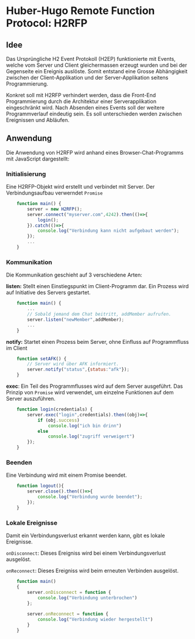 # Huber-Hugo Remote Function Protocol: H2RFP

## Idee
Das Ursprüngliche H2 Event Protokoll (H2EP) funktionierte mit Events, welche vom Server und Client gleichermassen erzeugt wurden und bei der Gegenseite ein Ereignis auslöste. Somit entstand eine Grosse Abhängigkeit zwischen der Client-Applikation und der Server-Applikation seitens Programmierung.

Konkret soll mit H2RFP verhindert werden, dass die Front-End Programmierung durch die Architektur einer Serverapplikation eingeschränkt wird. Nach Absenden eines Events soll der weitere Programmverlauf eindeutig sein. Es soll unterschieden werden zwischen Ereignissen und Abläufen.

## Anwendung

Die Anwendung von H2RFP wird anhand eines Browser-Chat-Programms mit JavaScript dargestellt:

### Initialisierung
Eine H2RFP-Objekt wird erstellt und verbindet mit Server. Der Verbindungsaufbau verwerndet ```Promise```
```JavaScript
    function main() {
        server = new H2RFP();
        server.connect("myserver.com",4242).then(()=>{
            login();
        }).catch(()=>{
            console.log("Verbindung kann nicht aufgebaut werden");
        });
        ...
    }
```

### Kommunikation
Die Kommunikation geschieht auf 3 verschiedene Arten:

**listen:** Stellt einen Einstiegspunkt im Client-Programm dar. Ein Prozess wird auf Initiative des Servers gestartet.
```JavaScript
    function main() {
        ...
        // Sobald jemand dem Chat beitritt, addMember aufrufen.
        server.listen("newMember",addMember);
        ...
    }
```

**notify:** Startet einen Prozess beim Server, ohne Einfluss auf Programmfluss im Client
```JavaScript
    function setAFK() {
        // Server wird über AFK informiert.
        server.notify("status",{status:"afk"});
    }
```

**exec**: Ein Teil des Programmflusses wird auf dem Server ausgeführt. Das Prinzip von ```Promise``` wird verwendet, um einzelne Funktionen auf dem Server auszuführen.
```JavaScript
    function login(credentials) {
        server.exec("login",credentials).then((obj)=>{
            if (obj.success)
                console.log("ich bin drinn")
            else
                console.log("zugriff verweigert")
        });
    }
```
### Beenden
Eine Verbindung wird mit einem Promise beendet.
```JavaScript
    function logout(){
        server.close().then(()=>{
            console.log("Verbindung wurde beendet");
        });
    }
```

### Lokale Ereignisse
Damit ein Verbindungsverlust erkannt werden kann, gibt es lokale Ereignisse. 

```onDisconnect```: Dieses Ereigniss wird bei einem Verbindungsverlust ausgelöst.

```onReconnect```: Dieses Ereigniss wird beim erneuten Verbinden ausgelöst.

```JavaScript
    function main()
    {
        server.onDisconnect = function {
            console.log("Verbindung unterbrochen")
        };
       
        server.onReconnect = function {
            console.log("Verbindung wieder hergestellt")
        }
    }
```